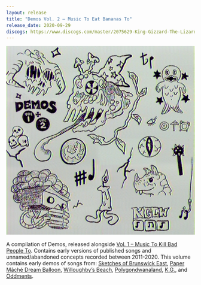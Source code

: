 ```yaml
---
layout: release
title: "Demos Vol. 2 – Music To Eat Bananas To"
release_date: 2020-09-29
discogs: https://www.discogs.com/master/2075629-King-Gizzard-The-Lizard-Wizard-Demos-Vol-2-Music-To-Eat-Bananas-To
---
```


![album cover of Demos Volume 2](./cover.jpg)

A compilation of Demos, released alongside [Vol. 1 – Music To Kill Bad People To](../demos-vol-1-music-to-kill-bad-people-to). Contains early versions of published songs and unnamed/abandoned concepts recorded between 2011-2020. This volume contains early demos of songs from: [Sketches of Brunswick East](../sketches-of-brunswick-east), [Paper Mâché Dream Balloon](../paper-mache-dream-balloon), [Willoughby’s Beach](../willoughbys-beach), [Polygondwanaland](../polygondwanaland), [K.G.](../kg), and [Oddments](../oddments).
